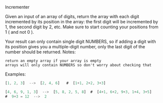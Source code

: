 Incrementer

Given an input of an array of digits, return the array with each digit incremented by its position in the array: the first digit will be incremented by 1, the second digit by 2, etc. Make sure to start counting your positions from 1 ( and not 0 ).

Your result can only contain single digit NUMBERS, so if adding a digit with its position gives you a multiple-digit number, only the last digit of the number should be returned.
Notes:

    return an empty array if your array is empty
    arrays will only contain NUMBERS so don't worry about checking that

Examples:
```rust
[1, 2, 3]  -->  [2, 4, 6]   #  [1+1, 2+2, 3+3]

[4, 6, 9, 1, 3]  -->  [5, 8, 2, 5, 8]  #  [4+1, 6+2, 9+3, 1+4, 3+5]
#  9+3 = 12  -->  2

```


